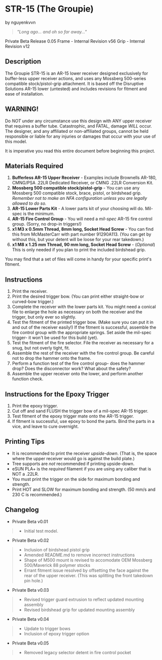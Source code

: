 # STR-15 (The Groupie)
by nguyenkvvn

> _"Long ago... and oh so far away..."_

Private Beta Release 0.05
    Frame - Internal Revision v56
    Grip - Internal Revision v12

## Description
The Groupie STR-15 is an AR-15 lower receiver designed exclusively for buffer-less upper receiver actions, and uses any Mossberg 500-series compatible stock/pistol-grip attachment. It is based off the Disruptive Solutions AR-15 lower (untested) and includes revisions for fitment and ease of installation.

## WARNING!
Do *NOT* under any circumstance use this design with ANY upper receiver that requires a buffer tube. Catastrophic, and FATAL, damage *WILL* occur. The designer, and any affiliated or non-affiliated groups, cannot be held responsible or liable for any injuries or damages that occur with your use of this model.

It is imperative you read this entire document before beginning this project.

## Materials Required
1. **Bufferless AR-15 Upper Receiver** - Examples include Brownells AR-180, CMNG/PSA .22LR Dedicated Receiver, or CMNG .22LR Conversion Kit.
2. **Mossberg 500 compatible stock/pistol-grip** - You can use any Mossberg 500 compatible stock, brace, pistol, or birdshead grip. _Remember not to make an NFA configuration unless you are legally allowed to do so._
3. **AR-15 Lower Parts Kit** - A lower parts kit of your choosing will do. Mil-spec is the minimum.
4. **AR-15 Fire Control Group** - You will need a _mil-spec_ AR-15 fire control group. (Sorry, no drop-in triggers!)
5. **x1 M3 x 0.5mm Thread, 8mm long, Socket Head Screw** - You can find this from McMasterCarr with part number 91290A113. (You can get by without this, but your detent will be loose for your rear takedown.)
6. **x1 M8 x 1.25 mm Thread, 90 mm long, Socket Head Screw** - (_Optional_) This is only needed if you plan to print the included birdshead grip.

You may find that a set of files will come in handy for your specific print's fitment.

## Instructions
1. Print the receiver.
2. Print the desired trigger bow. (You can print either straight-bow or curved-bow trigger.)
3. Complete the receiver with the lower parts kit. You might need a conical file to enlarge the hole as necessary on both the receiver and the trigger, but only ever so slightly.
4. Test the fitment of the printed trigger bow. (Make sure you can put it in and out of the receiver easily!) If the fitment is successful, assemble the fire control group with the appropriate springs. Set aside the mil-spec trigger- it won't be used for this build (yet).
5. Test the fitment of the fire selector. File the receiver as necessary for a snug, but not overly tight, fit.
6. Assemble the rest of the receiver with the fire control group. Be careful not to drop the hammer onto the frame.
7. Perform a function test of the fire control group- does the hammer drop? Does the disconnector work? What about the safety?
8. Assemble the upper receiver onto the lower, and perform another function check.

## Instructions for the Epoxy Trigger  
1. Print the epoxy trigger.
2. Cut off and sand FLUSH the trigger bow of a mil-spec AR-15 trigger.
3. Test fitment of the epoxy trigger mate onto the AR-15 trigger.
4. If fitment is successful, use epoxy to bond the parts. Bind the parts in a vice, and leave to cure overnight.

## Printing Tips
* It is recommended to print the receiver _upside-down_. (That is, the space where the upper receiver would go is against the build plate.)
* Tree supports are _not_ recommended if printing upside-down.
* eSUN PLA+ is the _required_ filament if you are using any caliber that is NOT a .22LR.
* You must print the trigger on the side for maximum bonding and strength.
* Print HOT and SLOW for maximum bonding and strength. (50 mm/s and 230 C is recommended.)

## Changelog
* Private Beta v0.01
> - Initial test model.

* Private Beta v0.02
> - Inclusion of birdshead pistol grip
> - Amended README.md to remove incorrect instructions
> - Shape of M500 mount is revised to accomodate OEM Mossberg 500/Maverick 88 polymer stocks
> - Errant fitment issue resolved by offsetting the face against the rear of the upper receiver. (This was splitting the front takedown pin hole.)

* Private Beta v0.03
> - Revised trigger guard extrusion to reflect updated mounting assembly
> - Revised birdshead grip for updated mounting assembly

* Private Beta v0.04
> - Update to trigger bows
> - Inclusion of epoxy trigger option

* Private Beta v0.05
> - Removed legacy selector detent in fire control pocket
